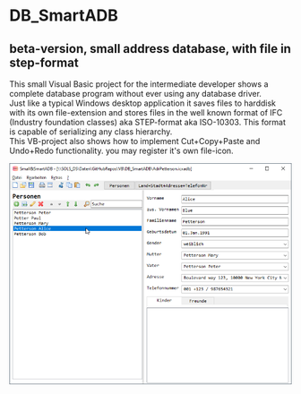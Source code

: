 # DB_SmartADB
## beta-version, small address database, with file in step-format  
This small Visual Basic project for the intermediate developer shows a complete database program without ever using any database driver.   
Just like a typical Windows desktop application it saves files to harddisk with its own file-extension and stores files in the well known 
format of IFC (Industry foundation classes) aka STEP-format aka ISO-10303. This format is capable of serializing any class hierarchy.  
This VB-project also shows how to implement Cut+Copy+Paste and Undo+Redo functionality. you may register it's own file-icon.  

![SmartADB Image](Resources/SmartADB.png "SmartADB Image")
